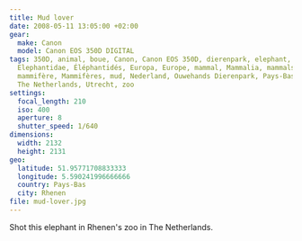 ```yaml
---
title: Mud lover
date: 2008-05-11 13:05:00 +02:00
gear:
  make: Canon
  model: Canon EOS 350D DIGITAL
tags: 350D, animal, boue, Canon, Canon EOS 350D, dierenpark, elephant, éléphant,
  Elephantidae, Éléphantidés, Europa, Europe, mammal, Mammalia, mammals,
  mammifère, Mammifères, mud, Nederland, Ouwehands Dierenpark, Pays-Bas, Rhenen,
  The Netherlands, Utrecht, zoo
settings:
  focal_length: 210
  iso: 400
  aperture: 8
  shutter_speed: 1/640
dimensions:
  width: 2132
  height: 2131
geo:
  latitude: 51.95771708833333
  longitude: 5.590241996666666
  country: Pays-Bas
  city: Rhenen
file: mud-lover.jpg
---
```


Shot this elephant in Rhenen's zoo in The Netherlands.
